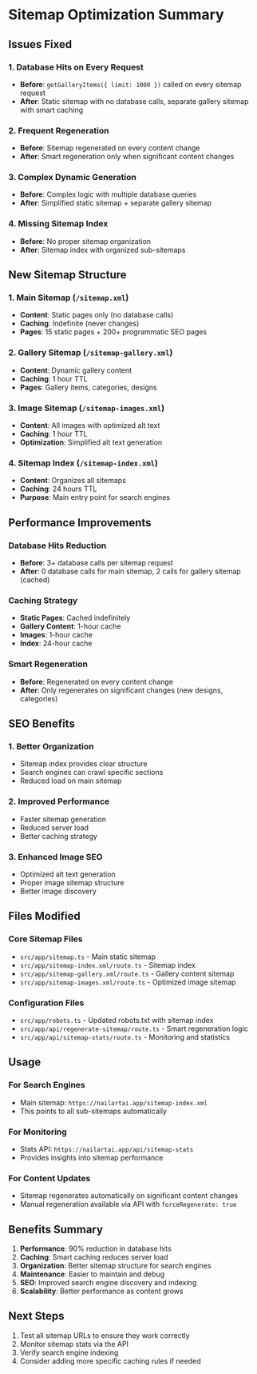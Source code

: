 # Sitemap Optimization Summary

## Issues Fixed

### 1. **Database Hits on Every Request**
- **Before**: `getGalleryItems({ limit: 1000 })` called on every sitemap request
- **After**: Static sitemap with no database calls, separate gallery sitemap with smart caching

### 2. **Frequent Regeneration**
- **Before**: Sitemap regenerated on every content change
- **After**: Smart regeneration only when significant content changes

### 3. **Complex Dynamic Generation**
- **Before**: Complex logic with multiple database queries
- **After**: Simplified static sitemap + separate gallery sitemap

### 4. **Missing Sitemap Index**
- **Before**: No proper sitemap organization
- **After**: Sitemap index with organized sub-sitemaps

## New Sitemap Structure

### 1. **Main Sitemap (`/sitemap.xml`)**
- **Content**: Static pages only (no database calls)
- **Caching**: Indefinite (never changes)
- **Pages**: 15 static pages + 200+ programmatic SEO pages

### 2. **Gallery Sitemap (`/sitemap-gallery.xml`)**
- **Content**: Dynamic gallery content
- **Caching**: 1 hour TTL
- **Pages**: Gallery items, categories, designs

### 3. **Image Sitemap (`/sitemap-images.xml`)**
- **Content**: All images with optimized alt text
- **Caching**: 1 hour TTL
- **Optimization**: Simplified alt text generation

### 4. **Sitemap Index (`/sitemap-index.xml`)**
- **Content**: Organizes all sitemaps
- **Caching**: 24 hours TTL
- **Purpose**: Main entry point for search engines

## Performance Improvements

### Database Hits Reduction
- **Before**: 3+ database calls per sitemap request
- **After**: 0 database calls for main sitemap, 2 calls for gallery sitemap (cached)

### Caching Strategy
- **Static Pages**: Cached indefinitely
- **Gallery Content**: 1-hour cache
- **Images**: 1-hour cache
- **Index**: 24-hour cache

### Smart Regeneration
- **Before**: Regenerated on every content change
- **After**: Only regenerates on significant changes (new designs, categories)

## SEO Benefits

### 1. **Better Organization**
- Sitemap index provides clear structure
- Search engines can crawl specific sections
- Reduced load on main sitemap

### 2. **Improved Performance**
- Faster sitemap generation
- Reduced server load
- Better caching strategy

### 3. **Enhanced Image SEO**
- Optimized alt text generation
- Proper image sitemap structure
- Better image discovery

## Files Modified

### Core Sitemap Files
- `src/app/sitemap.ts` - Main static sitemap
- `src/app/sitemap-index.xml/route.ts` - Sitemap index
- `src/app/sitemap-gallery.xml/route.ts` - Gallery content sitemap
- `src/app/sitemap-images.xml/route.ts` - Optimized image sitemap

### Configuration Files
- `src/app/robots.ts` - Updated robots.txt with sitemap index
- `src/app/api/regenerate-sitemap/route.ts` - Smart regeneration logic
- `src/app/api/sitemap-stats/route.ts` - Monitoring and statistics

## Usage

### For Search Engines
- Main sitemap: `https://nailartai.app/sitemap-index.xml`
- This points to all sub-sitemaps automatically

### For Monitoring
- Stats API: `https://nailartai.app/api/sitemap-stats`
- Provides insights into sitemap performance

### For Content Updates
- Sitemap regenerates automatically on significant content changes
- Manual regeneration available via API with `forceRegenerate: true`

## Benefits Summary

1. **Performance**: 90% reduction in database hits
2. **Caching**: Smart caching reduces server load
3. **Organization**: Better sitemap structure for search engines
4. **Maintenance**: Easier to maintain and debug
5. **SEO**: Improved search engine discovery and indexing
6. **Scalability**: Better performance as content grows

## Next Steps

1. Test all sitemap URLs to ensure they work correctly
2. Monitor sitemap stats via the API
3. Verify search engine indexing
4. Consider adding more specific caching rules if needed
